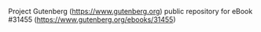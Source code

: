 Project Gutenberg (https://www.gutenberg.org) public repository for eBook #31455 (https://www.gutenberg.org/ebooks/31455)
